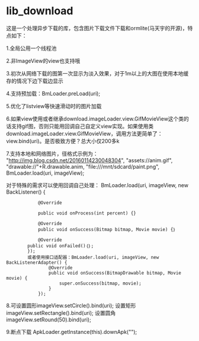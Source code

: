 # lib_download
这是一个处理异步下载的库，包含图片下载文件下载和ormlite(马天宇的开源)，特点如下：

1.全局公用一个线程池

2.非ImageView的view也支持哦

3.初次从网络下载的图第一次显示为淡入效果，对于1m以上的大图在使用本地缓存的情况下边下载边显示

4.支持预加载：BmLoader.preLoad(uri);

5.优化了listview等快速滑动时的图片加载

6.如果view使用或者继承download.imageLoader.view.GifMovieView这个类的话支持gif图，否则只能用回调自己自定义view实现。如果使用类download.imageLoader.view.GifMovieView，调用方法更简单了：view.bind(uri)。是否极致方便？总大小仅200多k

7.支持本地和网络图片，径格式示例为：
		"http://img.blog.csdn.net/20160114230048304",
    		"assets://anim.gif",
                "drawable://"+R.drawable.anim,
                "file:///mnt/sdcard/paint.png",
		BmLoader.load(uri, imageView);

对于特殊的需求可以使用回调自己处理：
        BmLoader.load(uri, imageView, new BackListener() {
        
                @Override
                
                public void onProcess(int percent) {}
               
                @Override
                public void onSuccess(Bitmap bitmap, Movie movie) {｝
        
                @Override
	        public void onFailed()｛｝;
            });
            或者使用接口适配器：BmLoader.load(uri, imageView, new BackListenerAdapter() {
                    @Override
                    public void onSuccess(BitmapDrawable bitmap, Movie movie) {
                        super.onSuccess(bitmap, movie);
                    }
                });
                
8.可设置圆形imageView.setCircle().bind(uri);
设置矩形imageView.setRectangle().bind(uri);
设置圆角imageView.setRound(50).bind(uri);

9.断点下载 ApkLoader.getInstance(this).downApk("");
